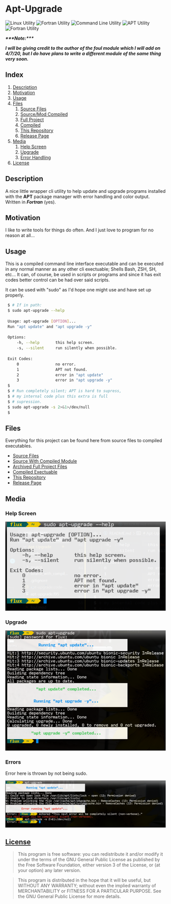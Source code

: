 # Apt-Upgrade

![Linux Utility](https://img.shields.io/static/v1?label=Utility&message=Linux&color=green) ![Fortran Utility](https://img.shields.io/static/v1?label=Utility&message=Fortran&color=blue) ![Command Line Utility](https://img.shields.io/static/v1?label=Utility&message=Command%20Line&color=blueviolet) ![APT Utility](https://img.shields.io/static/v1?label=Utility&message=APT&color=important) ![Fortran Utility](https://img.shields.io/static/v1?label=Programming&message=Fortran&color=yellow)

***&#42;&#42;&#42;Note:&#42;&#42;&#42;***

***I will be giving credit to the author of the foul module which I will add on 4/7/20, but I do have plans to write a different module of the same thing very soon.***

## Index

1. [Description](#description)
2. [Motivation](#motivation)
3. [Usage](#usage)
4. [Files](#files)
   1. [Source Files](#source)
   2. [Source/Mod Compiled](#sourcem)
   3. [Full Project](#project)
   4. [Compiled](#compiled)
   5. [This Repository](#repo)
   6. [Release Page](#release)
5. [Media](#media)
   1. [Help Screen](#help)
   2. [Upgrade](#upgrade)
   3. [Error Handling](#errors)
6. [License](#license)

## Description <a id="description"></a>

A nice little wrapper cli utility to help update and upgrade programs installed with the **APT** package manager with error handling and color output. Written in ***Fortran*** (yes).

## Motivation <a id="motivation"></a>

I like to write tools for things do often. And I just love to program for no reason at all...

## Usage <a id="usage"></a>

This is a compiled command line interface executable and can be executed in any normal manner as any other cli exectuable; Shells Bash, ZSH, SH, etc... It can, of course, be used in scripts or programs and since it has exit codes better control can be had over said scripts.

It can be used with "sudo" as I'd hope one might use and have set up properly.

```Bash
 $ # If in path:
 $ sudo apt-upgrade --help

 Usage: apt-upgrade [OPTION]...
 Run "apt update" and "apt upgrade -y"

 Options:
     -h, --help       this help screen.
     -s, --silent     run silently when possible. 

 Exit Codes:
     0                no error.
     1                APT not found.
     2                error in "apt update"       
     3                error in "apt upgrade -y"   
 $
 $ # Run completely silent; APT is hard to supress,
 $ # my internal code plus this extra is full
 $ # supression.
 $ sudo apt-upgrade -s 2>&1>/dev/null
 $
```

## Files <a id="files"></a>

Everything for this project can be found here from source files to compiled executables.

- [Source Files](./source.7z) <a id="source"></a>
- [Source With Compiled Module](./source_with_compiled_mod.7z) <a id="sourcem"></a>
- [Archived Full Project Files](./project.7z) <a id="project"></a>
- [Compiled Exectuable](./dist/apt-upgrade) <a id="compiled"></a>
- [This Repository](https://github.com/Lateralus138/Apt-Upgrade) <a id="repo"></a>
- [Release Page](https://lateralus138.github.io/Apt-Upgrade) <a id="release"></a>

## Media <a id="media"></a>

### Help Screen

![Help Screen](./media/help.png) <a id="help"></a>

### Upgrade

![Upgrade](./media/aptupgrade.png) <a id="upgrade"></a>

### Errors

Error here is thrown by not being sudo.

![Errors](./media/errors.png) <a id="errors"></a>

## [License](./LICENSE) <a id="license"></a>

>This program is free software: you can redistribute it and/or modify it under the terms of the GNU General Public License as published by the Free Software Foundation, either version 3 of the License, or (at your option) any later version.

>This program is distributed in the hope that it will be useful, but WITHOUT ANY WARRANTY; without even the implied warranty of MERCHANTABILITY or FITNESS FOR A PARTICULAR PURPOSE.  See the GNU General Public License for more details.

